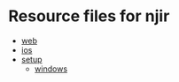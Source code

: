# Resource files for njir
- [web](https://github.com/njir/resources/tree/master/web)
- [ios](https://github.com/njir/resources/tree/master/ios)
- [setup](https://github.com/njir/resources/tree/master/setup)
    - [windows](https://github.com/njir/resources/tree/master/setup/windows)
